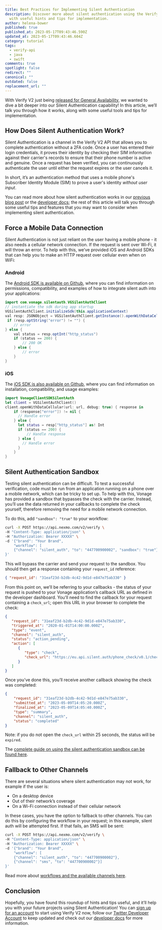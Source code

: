 ```yaml
---
title: Best Practices for Implementing Silent Authentication
description: Discover more about silent authentication using the Verify V2 API,
  with useful hints and tips for implementation.
author: helena-bower
published: true
published_at: 2023-05-17T09:43:46.590Z
updated_at: 2023-05-17T09:43:46.604Z
category: tutorial
tags:
  - verify-api
  - java
  - swift
comments: true
spotlight: false
redirect: ""
canonical: ""
outdated: false
replacement_url: ""
---
```

With Verify V2 just being [released for General Availability](http://www.developer.vonage.com/vonage-verify-v2-is-now-ga-for-2fa-integrations), we wanted to dive a bit deeper into our Silent Authentication capability! In this article, we’ll talk you through how it works, along with some useful tools and tips for implementation.

## How Does Silent Authentication Work?

Silent Authentication is a channel in the Verify V2 API that allows you to complete authentication without a 2FA code. Once a user has entered their login credentials, it proves their identity by checking their SIM information against their carrier's records to ensure that their phone number is active and genuine. Once a request has been verified, you can continuously authenticate the user until either the request expires or the user cancels it.

In short, it’s an authentication method that uses a mobile phone's Subscriber Identity Module (SIM) to prove a user's identity *without user input*.

You can read more about how silent authentication works in our [previous blog post](https://developer.vonage.com/en/blog/introducing-vonage-silent-authentication) or the [developer docs](https://developer.vonage.com/en/verify/verify-v2/guides/silent-authentication); the rest of this article will talk you through some useful tips and features that you may want to consider when implementing silent authentication.

## Force a Mobile Data Connection

Silent Authentication is not just reliant on the user having a mobile phone - it also needs a cellular network connection. If the request is sent over Wi-Fi, it will throw an error. To help with this, we’ve provided iOS and Android SDKs that can help you to make an HTTP request over cellular even when on WiFi:

### Android

The [Android SDK is available on Github](https://github.com/Vonage/verify-silent-auth-sdk-android), where you can find information on permissions, compatibility, and examples of how to integrate silent auth into your applications:

```java
import com.vonage.silentauth.VGSilentAuthClient
// instantiate the sdk during app startup
VGSilentAuthClient.initializeSdk(this.applicationContext)
val resp: JSONObject = VGSilentAuthClient.getInstance().openWithDataCellular(URL(endpoint), false)
 if (resp.optString("error") != "") {
    // error
} else {
    val status = resp.optInt("http_status")
    if (status == 200) {
        // 200 OK
    } else {
        // error
    }
}
```

### i﻿OS

The [iOS SDK is also available on Github](https://github.com/Vonage/verify-silent-auth-sdk-ios), where you can find information on installation, compatibility, and usage examples:

```swift
import VonageClientSDKSilentAuth
let client = VGSilentAuthClient()
client.openWithDataCellular(url: url, debug: true) { response in
    if (response["error"]) != nil {
      // Handle error
    } else {
      let status = resp["http_status"] as! Int
      if (status == 200) {
          // Handle response
      } else {
        // Handle error
      }
    }
}
```

## Silent Authentication Sandbox

Testing silent authentication can be difficult. To test a successful verification, code must be run from an application running on a phone over a mobile network, which can be tricky to set up. To help with this, Vonage has provided a sandbox that bypasses the check with the carrier. Instead, you’ll use the data returned in your callbacks to complete the check yourself, therefore removing the need for a mobile network connection.

To do this, add `"sandbox": "true"` to your workflow:

```bash
curl -X POST https://api.nexmo.com/v2/verify \
-H "Content-Type: application/json" \
-H "Authorization: Bearer XXXXX" \
-d '{"brand": "Your Brand",
    "workflow": [
    {"channel": "silent_auth", "to": "447700900002", "sandbox": "true"}
}'
```

This will bypass the carrier and send your request to the sandbox. You should then get a response containing your `request_id` reference:

```json
{ "request_id": "31eaf23d-b2db-4c42-9d1d-e847e75ab330" }
```

From this point on, we’ll be referring to your callbacks - the status of your request is pushed to your Vonage application’s callback URL as defined in the developer dashboard. You’ll need to find the callback for your request containing a `check_url`; open this URL in your browser to complete the check:

```json
{
   "request_id": "31eaf23d-b2db-4c42-9d1d-e847e75ab330",
   "triggered_at": "2020-01-01T14:00:00.000Z",
   "type": "event",
   "channel": "silent_auth",
   "status": "action_pending",
   "action": [
      {
         "type": "check",
         "check_url": "https://eu.api.silent.auth/phone_check/v0.1/checks/:id/redirect"
      }
   ]
}
```

Once you’ve done this, you’ll receive another callback showing the check was completed:

```json
{
    "request_id": "31eaf23d-b2db-4c42-9d1d-e847e75ab330",
    "submitted_at": "2023-05-09T14:05:20.000Z",
    "finalized_at": "2023-05-09T14:05:40.000Z",
    "type": "summary",
    "channel": "silent_auth",
    "status": "completed"
}
```

Note: if you do not open the `check_url` within 25 seconds, the status will be `expired`.

The [complete guide on using the silent authentication sandbox can be found here](https://developer.vonage.com/en/verify/verify-v2/guides/silent-auth-sandbox).

## Fallback to Other Channels

There are several situations where silent authentication may not work, for example if the user is:

* On a desktop device
* Out of their network’s coverage
* On a Wi-Fi connection instead of their cellular network

In these cases, you have the option to fallback to other channels. You can do this by configuring the workflow in your request; in this example, silent auth will be attempted first. If that fails, an SMS will be sent:

```bash
curl -X POST https://api.nexmo.com/v2/verify \
-H "Content-Type: application/json" \
-H "Authorization: Bearer XXXXX" \
-d '{"brand": "Your Brand",
    "workflow": [
    {"channel": "silent_auth", "to": "447700900002"},
    {"channel": "sms", "to": "447700900002"}]
}'
```

Read more about [workflows and the available channels here](https://developer.vonage.com/en/verify/verify-v2/overview#workflows).

## Conclusion

Hopefully, you have found this roundup of hints and tips useful, and it’ll help you with your future projects using Silent Authentication! You can [sign up for an account](https://dashboard.nexmo.com/) to start using Verify V2 now, follow our [Twitter Developer Account](https://twitter.com/VonageDev) to keep updated and check out our [developer docs](https://developer.vonage.com/en/verify/verify-v2/overview) for more information.